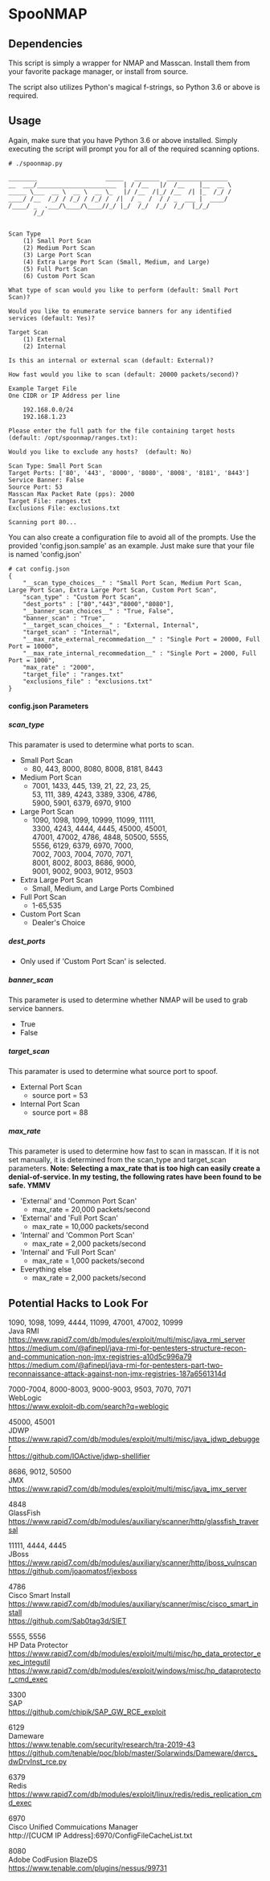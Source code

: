 # SpooNMAP

## Dependencies
This script is simply a wrapper for NMAP and Masscan. Install them from your
favorite package manager, or install from source.

The script also utilizes Python's magical f-strings, so Python 3.6 or above
is required.

## Usage
Again, make sure that you have Python 3.6 or above installed. Simply executing
the script will prompt you for all of the required scanning options.

```
# ./spoonmap.py 

________                   _____   _______  _________________ 
__  ___/______________________  | / /__   |/  /__    |__  __ \
_____ \___  __ \  __ \  __ \_   |/ /__  /|_/ /__  /| |_  /_/ /
____/ /__  /_/ / /_/ / /_/ /  /|  / _  /  / / _  ___ |  ____/ 
/____/ _  .___/\____/\____//_/ |_/  /_/  /_/  /_/  |_/_/      
       /_/                                                 
    

Scan Type
	(1) Small Port Scan
	(2) Medium Port Scan
	(3) Large Port Scan
	(4) Extra Large Port Scan (Small, Medium, and Large)
	(5) Full Port Scan
	(6) Custom Port Scan

What type of scan would you like to perform (default: Small Port Scan)? 

Would you like to enumerate service banners for any identified services (default: Yes)? 

Target Scan
	(1) External
	(2) Internal

Is this an internal or external scan (default: External)? 

How fast would you like to scan (default: 20000 packets/second)? 

Example Target File
One CIDR or IP Address per line

	192.168.0.0/24
	192.168.1.23

Please enter the full path for the file containing target hosts (default: /opt/spoonmap/ranges.txt): 

Would you like to exclude any hosts?  (default: No) 

Scan Type: Small Port Scan
Target Ports: ['80', '443', '8000', '8080', '8008', '8181', '8443']
Service Banner: False
Source Port: 53
Masscan Max Packet Rate (pps): 2000
Target File: ranges.txt
Exclusions File: exclusions.txt

Scanning port 80...
```
You can also create a configuration file to avoid all of the prompts. Use the
provided 'config.json.sample' as an example. Just make sure that your file 
is named 'config.json'
```
# cat config.json
{
    "__scan_type_choices__" : "Small Port Scan, Medium Port Scan, Large Port Scan, Extra Large Port Scan, Custom Port Scan", 
    "scan_type" : "Custom Port Scan", 
    "dest_ports" : ["80","443","8000","8080"],
    "__banner_scan_choices__" : "True, False", 
    "banner_scan" : "True", 
    "__target_scan_choices__" : "External, Internal", 
    "target_scan" : "Internal",
    "__max_rate_external_recommedation__" : "Single Port = 20000, Full Port = 10000", 
    "__max_rate_internal_recommedation__" : "Single Port = 2000, Full Port = 1000", 
    "max_rate" : "2000",
    "target_file" : "ranges.txt"
	"exclusions_file" : "exclusions.txt"
}
```
#### config.json Parameters
##### scan_type
This paramater is used to determine what ports to scan.
* Small Port Scan
    * 80, 443, 8000, 8080, 8008, 8181, 8443
* Medium Port Scan
    * 7001, 1433, 445, 139, 21, 22, 23, 25, \
    53, 111, 389, 4243, 3389, 3306, 4786, \
    5900, 5901, 6379, 6970, 9100
* Large Port Scan
    * 1090, 1098, 1099, 10999, 11099, 11111, \
    3300, 4243, 4444, 4445, 45000, 45001, \
    47001, 47002, 4786, 4848, 50500, 5555, \
    5556, 6129, 6379, 6970, 7000, \
    7002, 7003, 7004, 7070, 7071, \
    8001, 8002, 8003, 8686, 9000, \
    9001, 9002, 9003, 9012, 9503
* Extra Large Port Scan
    * Small, Medium, and Large Ports Combined
* Full Port Scan
    * 1-65,535
* Custom Port Scan
    * Dealer's Choice
##### dest_ports
* Only used if 'Custom Port Scan' is selected.
##### banner_scan
This parameter is used to determine whether NMAP will be used
to grab service banners.
* True
* False
##### target_scan
This paramater is used to determine what source port to spoof.
* External Port Scan
    * source port = 53
* Internal Port Scan
    * source port = 88
##### max_rate
This parameter is used to determine how fast to scan in masscan.
If it is not set manually, it is determined from the
scan_type and target_scan parameters.
**Note: Selecting a max_rate that is too high can easily create
a denial-of-service. In my testing, the following rates have been
found to be safe. YMMV**
* 'External' and 'Common Port Scan'
    * max_rate = 20,000 packets/second
* 'External' and 'Full Port Scan'
    * max_rate = 10,000 packets/second
* 'Internal' and 'Common Port Scan'
    * max_rate = 2,000 packets/second
* 'Internal' and 'Full Port Scan'
    * max_rate = 1,000 packets/second
* Everything else
    * max_rate = 2,000 packets/second
    
## Potential Hacks to Look For  

1090, 1098, 1099, 4444, 11099, 47001, 47002, 10999  
Java RMI  
https://www.rapid7.com/db/modules/exploit/multi/misc/java_rmi_server  
https://medium.com/@afinepl/java-rmi-for-pentesters-structure-recon-and-communication-non-jmx-registries-a10d5c996a79  
https://medium.com/@afinepl/java-rmi-for-pentesters-part-two-reconnaissance-attack-against-non-jmx-registries-187a6561314d  

7000-7004, 8000-8003, 9000-9003, 9503, 7070, 7071  
WebLogic  
https://www.exploit-db.com/search?q=weblogic  
  
45000, 45001  
JDWP  
https://www.rapid7.com/db/modules/exploit/multi/misc/java_jdwp_debugger  
https://github.com/IOActive/jdwp-shellifier  
  
8686, 9012, 50500  
JMX  
https://www.rapid7.com/db/modules/exploit/multi/misc/java_jmx_server  
  
4848  
GlassFish  
https://www.rapid7.com/db/modules/auxiliary/scanner/http/glassfish_traversal  

11111, 4444, 4445  
JBoss  
https://www.rapid7.com/db/modules/auxiliary/scanner/http/jboss_vulnscan  
https://github.com/joaomatosf/jexboss  
  
4786  
Cisco Smart Install  
https://www.rapid7.com/db/modules/auxiliary/scanner/misc/cisco_smart_install  
https://github.com/Sab0tag3d/SIET  
  
5555, 5556  
HP Data Protector  
https://www.rapid7.com/db/modules/exploit/multi/misc/hp_data_protector_exec_integutil  
https://www.rapid7.com/db/modules/exploit/windows/misc/hp_dataprotector_cmd_exec  

3300  
SAP  
https://github.com/chipik/SAP_GW_RCE_exploit  

6129  
Dameware  
https://www.tenable.com/security/research/tra-2019-43  
https://github.com/tenable/poc/blob/master/Solarwinds/Dameware/dwrcs_dwDrvInst_rce.py  
  
6379  
Redis  
https://www.rapid7.com/db/modules/exploit/linux/redis/redis_replication_cmd_exec  
  
6970  
Cisco Unified Commuications Manager  
http://[CUCM IP Address]:6970/ConfigFileCacheList.txt  
  
8080  
Adobe CodFusion BlazeDS  
https://www.tenable.com/plugins/nessus/99731  

